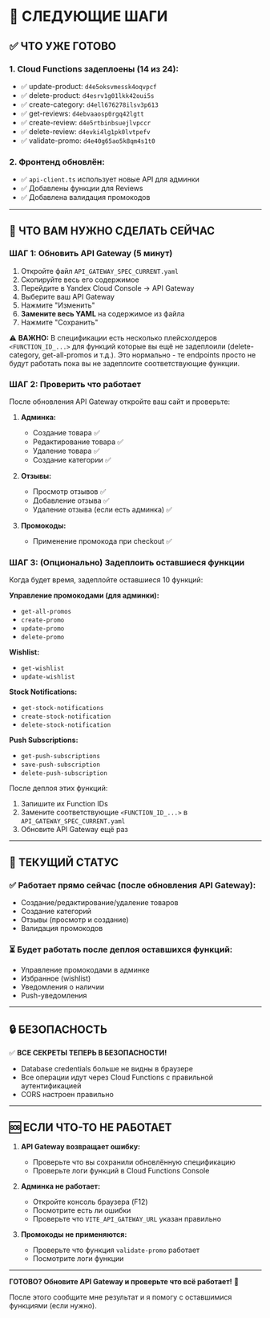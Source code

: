 # 🎯 СЛЕДУЮЩИЕ ШАГИ

## ✅ ЧТО УЖЕ ГОТОВО

### 1. Cloud Functions задеплоены (14 из 24):
- ✅ update-product: `d4e5oksvmessk4oqvpcf`
- ✅ delete-product: `d4esrv1g01lkk42oui5s`
- ✅ create-category: `d4ell676278ilsv3p613`
- ✅ get-reviews: `d4ebvaaosp0rgq42lgtt`
- ✅ create-review: `d4e5rtbinbsuejlvpccr`
- ✅ delete-review: `d4evki4lg1pk0lvtpefv`
- ✅ validate-promo: `d4e40g65ao5k8qm4s1t0`

### 2. Фронтенд обновлён:
- ✅ `api-client.ts` использует новые API для админки
- ✅ Добавлены функции для Reviews
- ✅ Добавлена валидация промокодов

---

## 🚀 ЧТО ВАМ НУЖНО СДЕЛАТЬ СЕЙЧАС

### ШАГ 1: Обновить API Gateway (5 минут)

1. Откройте файл `API_GATEWAY_SPEC_CURRENT.yaml`
2. Скопируйте весь его содержимое
3. Перейдите в Yandex Cloud Console → API Gateway
4. Выберите ваш API Gateway
5. Нажмите "Изменить"
6. **Замените весь YAML** на содержимое из файла
7. Нажмите "Сохранить"

⚠️ **ВАЖНО:** В спецификации есть несколько плейсхолдеров `<FUNCTION_ID_...>` для функций которые вы ещё не задеплоили (delete-category, get-all-promos и т.д.). Это нормально - те endpoints просто не будут работать пока вы не задеплоите соответствующие функции.

### ШАГ 2: Проверить что работает

После обновления API Gateway откройте ваш сайт и проверьте:

1. **Админка:**
   - Создание товара ✅
   - Редактирование товара ✅
   - Удаление товара ✅
   - Создание категории ✅

2. **Отзывы:**
   - Просмотр отзывов ✅
   - Добавление отзыва ✅
   - Удаление отзыва (если есть админка) ✅

3. **Промокоды:**
   - Применение промокода при checkout ✅

### ШАГ 3: (Опционально) Задеплоить оставшиеся функции

Когда будет время, задеплойте оставшиеся 10 функций:

**Управление промокодами (для админки):**
- `get-all-promos`
- `create-promo`
- `update-promo`
- `delete-promo`

**Wishlist:**
- `get-wishlist`
- `update-wishlist`

**Stock Notifications:**
- `get-stock-notifications`
- `create-stock-notification`
- `delete-stock-notification`

**Push Subscriptions:**
- `get-push-subscriptions`
- `save-push-subscription`
- `delete-push-subscription`

После деплоя этих функций:
1. Запишите их Function IDs
2. Замените соответствующие `<FUNCTION_ID_...>` в `API_GATEWAY_SPEC_CURRENT.yaml`
3. Обновите API Gateway ещё раз

---

## 📝 ТЕКУЩИЙ СТАТУС

### ✅ Работает прямо сейчас (после обновления API Gateway):
- Создание/редактирование/удаление товаров
- Создание категорий
- Отзывы (просмотр и создание)
- Валидация промокодов

### ⏳ Будет работать после деплоя оставшихся функций:
- Управление промокодами в админке
- Избранное (wishlist)
- Уведомления о наличии
- Push-уведомления

---

## 🔒 БЕЗОПАСНОСТЬ

✅ **ВСЕ СЕКРЕТЫ ТЕПЕРЬ В БЕЗОПАСНОСТИ!**
- Database credentials больше не видны в браузере
- Все операции идут через Cloud Functions с правильной аутентификацией
- CORS настроен правильно

---

## 🆘 ЕСЛИ ЧТО-ТО НЕ РАБОТАЕТ

1. **API Gateway возвращает ошибку:**
   - Проверьте что вы сохранили обновлённую спецификацию
   - Проверьте логи функций в Cloud Functions Console

2. **Админка не работает:**
   - Откройте консоль браузера (F12)
   - Посмотрите есть ли ошибки
   - Проверьте что `VITE_API_GATEWAY_URL` указан правильно

3. **Промокоды не применяются:**
   - Проверьте что функция `validate-promo` работает
   - Посмотрите логи функции

---

**ГОТОВО? Обновите API Gateway и проверьте что всё работает!** 🚀

После этого сообщите мне результат и я помогу с оставшимися функциями (если нужно).
